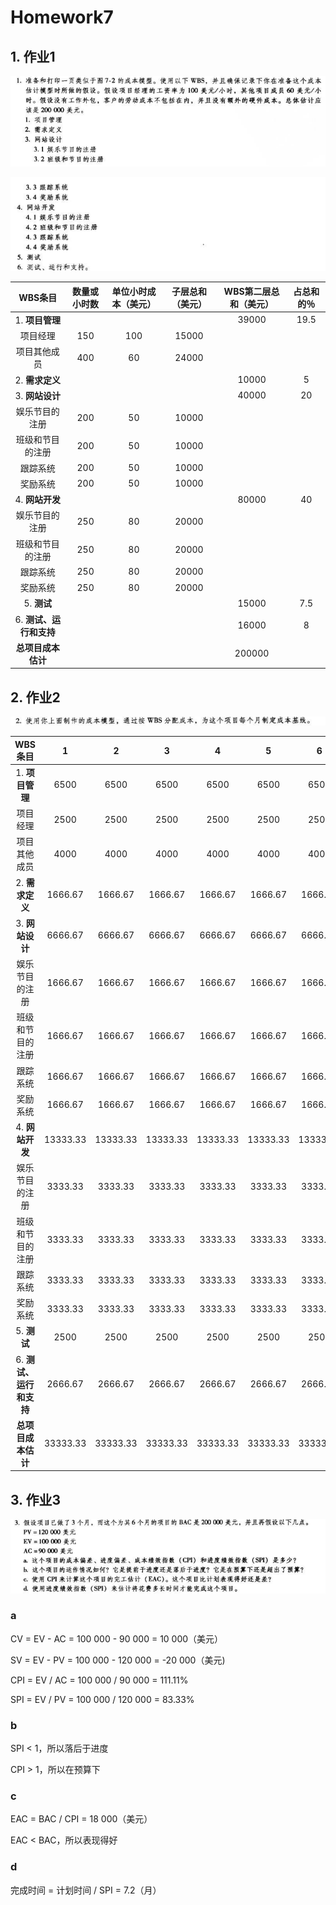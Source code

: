 # Homework7

## 1. 作业1

![image-20200722173634017](./img/image-20200722173634017.png)

![image-20200722173659064](./img/image-20200722173659064.png)

|       **WBS条目**       | **数量或小时数** | **单位小时成本（美元）** | **子层总和（美元）** | WBS第二层总和（美元） | **占总和的％** |
| :---------------------: | :--------------: | :----------------------: | :------------------: | :-------------------: | :------------: |
|     1. **项目管理**     |                  |                          |                      |         39000         |      19.5      |
|        项目经理         |       150        |           100            |        15000         |                       |                |
|      项目其他成员       |       400        |            60            |        24000         |                       |                |
|     2. **需求定义**     |                  |                          |                      |         10000         |       5        |
|     3. **网站设计**     |                  |                          |                      |         40000         |       20       |
|     娱乐节目的注册      |       200        |            50            |        10000         |                       |                |
|    班级和节目的注册     |       200        |            50            |        10000         |                       |                |
|        跟踪系统         |       200        |            50            |        10000         |                       |                |
|        奖励系统         |       200        |            50            |        10000         |                       |                |
|     4. **网站开发**     |                  |                          |                      |         80000         |       40       |
|     娱乐节目的注册      |       250        |            80            |        20000         |                       |                |
|    班级和节目的注册     |       250        |            80            |        20000         |                       |                |
|        跟踪系统         |       250        |            80            |        20000         |                       |                |
|        奖励系统         |       250        |            80            |        20000         |                       |                |
|       5. **测试**       |                  |                          |                      |         15000         |      7.5       |
| 6. **测试、运行和支持** |                  |                          |                      |         16000         |       8        |
|   **总项目成本估计**    |                  |                          |                      |        200000         |                |

## 2. 作业2

![image-20200722174858939](./img/image-20200722174858939.png)

|       **WBS条目**       |    1     |    2     |    3     |    4     |    5     |    6     |  总和  |
| :---------------------: | :------: | :------: | :------: | :------: | :------: | :------: | :----: |
|     1. **项目管理**     |   6500   |   6500   |   6500   |   6500   |   6500   |   6500   | 39000  |
|        项目经理         |   2500   |   2500   |   2500   |   2500   |   2500   |   2500   | 15000  |
|      项目其他成员       |   4000   |   4000   |   4000   |   4000   |   4000   |   4000   | 24000  |
|     2. **需求定义**     | 1666.67  | 1666.67  | 1666.67  | 1666.67  | 1666.67  | 1666.67  | 10000  |
|     3. **网站设计**     | 6666.67  | 6666.67  | 6666.67  | 6666.67  | 6666.67  | 6666.67  | 40000  |
|     娱乐节目的注册      | 1666.67  | 1666.67  | 1666.67  | 1666.67  | 1666.67  | 1666.67  | 10000  |
|    班级和节目的注册     | 1666.67  | 1666.67  | 1666.67  | 1666.67  | 1666.67  | 1666.67  | 10000  |
|        跟踪系统         | 1666.67  | 1666.67  | 1666.67  | 1666.67  | 1666.67  | 1666.67  | 10000  |
|        奖励系统         | 1666.67  | 1666.67  | 1666.67  | 1666.67  | 1666.67  | 1666.67  | 10000  |
|     4. **网站开发**     | 13333.33 | 13333.33 | 13333.33 | 13333.33 | 13333.33 | 13333.33 | 80000  |
|     娱乐节目的注册      | 3333.33  | 3333.33  | 3333.33  | 3333.33  | 3333.33  | 3333.33  | 20000  |
|    班级和节目的注册     | 3333.33  | 3333.33  | 3333.33  | 3333.33  | 3333.33  | 3333.33  | 20000  |
|        跟踪系统         | 3333.33  | 3333.33  | 3333.33  | 3333.33  | 3333.33  | 3333.33  | 20000  |
|        奖励系统         | 3333.33  | 3333.33  | 3333.33  | 3333.33  | 3333.33  | 3333.33  | 20000  |
|       5. **测试**       |   2500   |   2500   |   2500   |   2500   |   2500   |   2500   | 15000  |
| 6. **测试、运行和支持** | 2666.67  | 2666.67  | 2666.67  | 2666.67  | 2666.67  | 2666.67  | 16000  |
|   **总项目成本估计**    | 33333.33 | 33333.33 | 33333.33 | 33333.33 | 33333.33 | 33333.33 | 200000 |

## 3. 作业3

![image-20200722175808455](./img/image-20200722175808455.png)

### a

CV = EV - AC = 100 000 - 90 000 = 10 000（美元）

SV = EV - PV = 100 000 - 120 000 = -20 000（美元)

CPI = EV / AC = 100 000 / 90 000 = 111.11%

SPI = EV / PV = 100 000 / 120 000 = 83.33%

### b

SPI < 1，所以落后于进度

CPI > 1，所以在预算下

### c

EAC = BAC / CPI = 18 000（美元）

EAC < BAC，所以表现得好

### d

完成时间 = 计划时间 / SPI  = 7.2（月）